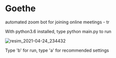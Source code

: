 # Goethe

automated zoom bot for joining online meetings - tr



With python3.6 installed, type python main.py to run

![resim_2021-04-24_234432](https://user-images.githubusercontent.com/68393055/115972458-0506c680-a557-11eb-832d-4e777e763b52.png)

Type 'b' for run, type 'a' for recommended settings
